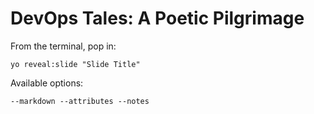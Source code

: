 
# DevOps Tales: A Poetic Pilgrimage

From the terminal, pop in:

  ```yo reveal:slide "Slide Title"```

Available options:

 ```--markdown --attributes --notes```
